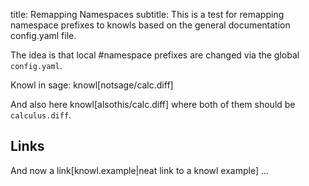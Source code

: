 title: Remapping Namespaces
subtitle: This is a test for remapping namespace prefixes to knowls
          based on the general documentation config.yaml file.

The idea is that local #namespace prefixes are changed via the global `config.yaml`.

Knowl in sage: knowl[notsage/calc.diff]

And also here knowl[alsothis/calc.diff] where both of them
should be `calculus.diff`.

## Links

And now a link[knowl.example|neat link to a knowl example] ... 